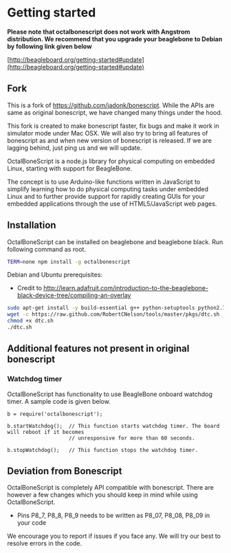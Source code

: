 Getting started
===============

__Please note that octalbonescript does not work with Angstrom distribution. We recommend that you upgrade your beaglebone to Debian by following link given below__

[http://beagleboard.org/getting-started#update](http://beagleboard.org/getting-started#update)

Fork
----
This is a fork of https://github.com/jadonk/bonescript. While the APIs are 
same as original bonescript, we have changed many things under the hood. 

This fork is created to make bonescript faster, fix bugs and make it work in 
simulator mode under Mac OSX. We will also try to bring all features of bonescript
as and when new version of bonescript is released. If we are lagging behind, just
ping us and we will update.

OctalBoneScript is a node.js library for physical computing on embedded Linux,
starting with support for BeagleBone.

The concept is to use Arduino-like functions written in JavaScript to
simplify learning how to do physical computing tasks under embedded Linux
and to further provide support for rapidly creating GUIs for your embedded
applications through the use of HTML5/JavaScript web pages.


Installation
------------
OctalBoneScript can be installed on beaglebone and beaglebone black. Run following command as root.

````sh
TERM=none npm install -g octalbonescript
````

Debian and Ubuntu prerequisites:
* Credit to http://learn.adafruit.com/introduction-to-the-beaglebone-black-device-tree/compiling-an-overlay
````sh
sudo apt-get install -y build-essential g++ python-setuptools python2.7-dev
wget -c https://raw.github.com/RobertCNelson/tools/master/pkgs/dtc.sh
chmod +x dtc.sh
./dtc.sh
````

Additional features not present in original bonescript
------------------------------------------------------

### Watchdog timer

OctalBoneScript has functionality to use BeagleBone onboard watchdog timer. A sample code is given below.

```node
b = require('octalbonescript');

b.startWatchdog(); 	// This function starts watchdog timer. The board will reboot if it becomes
					// unresponsive for more than 60 seconds.

b.stopWatchdog();	// This function stops the watchdog timer.
```

Deviation from Bonescript
-------------------------
OctalBoneScript is completely API compatible with bonescript. There are however a few changes which you should keep in mind while using OctalBoneScript.

* Pins P8_7, P8_8, P8_9 needs to be written as P8_07, P8_08, P8_09 in your code

We encourage you to report if issues if you face any. We will try our best to resolve errors in the code.
